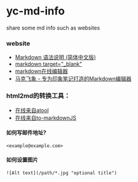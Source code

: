 yc-md-info
==========

share some md info such as websites


### website

+  [Markdown 语法说明 (简体中文版)](http://wowubuntu.com/markdown)
+  [markdown target="_blank"](http://stackoverflow.com/questions/4425198/markdown-target-blank)
+  [markdown在线编辑器](http://mahua.jser.me/)
+  [马克飞象 - 专为印象笔记打造的Markdown编辑器](http://maxiang.info/)


### html2md的转换工具：

* [在线来自atool](http://www.atool.org/html2markdown.php)
* [在线来自to-markdownJS](http://domchristie.github.io/to-markdown/)



#### 如何写邮件地址?

```shell
<example@example.com>
```


#### 如何设置图片

```shell
![Alt text](/path/*.jpg "optional title")
```
